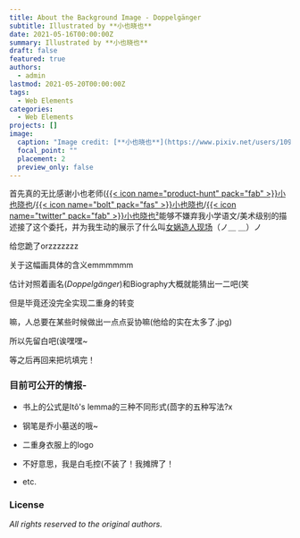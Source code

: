 ```yaml
---
title: About the Background Image - Doppelgänger
subtitle: Illustrated by **小也晓也**
date: 2021-05-16T00:00:00Z
summary: Illustrated by **小也晓也**
draft: false
featured: true
authors:
  - admin
lastmod: 2021-05-20T00:00:00Z
tags:
  - Web Elements
categories:
  - Web Elements
projects: []
image:
  caption: "Image credit: [**小也晓也**](https://www.pixiv.net/users/10919493)"
  focal_point: ""
  placement: 2
  preview_only: false
---
```


首先真的无比感谢小也老师([{{< icon name="product-hunt" pack="fab" >}}小也晓也](https://www.pixiv.net/users/10919493)/[{{< icon name="bolt" pack="fas" >}}小也晓也](https://space.bilibili.com/12756534)/[{{< icon name="twitter" pack="fab" >}}小也晓也²](https://twitter.com/tinyshoya)能够不嫌弃我小学语文/美术级别的描述接了这个委托，并为我生动的展示了什么叫[女娲造人现场](https://www.bilibili.com/video/BV1D64y1C7Lv)（ノ＿ ＿）ノ

给您跪了orzzzzzzz

关于这幅画具体的含义emmmmmm

估计对照着画名(_Doppelgänger_)和Biography大概就能猜出一二吧(笑

但是毕竟还没完全实现二重身的转变

嘛，人总要在某些时候做出一点点妥协嘛(他给的实在太多了.jpg)

所以先留白吧(诶嘿嘿~

等之后再回来把坑填完！


### 目前可公开的情报-


* 书上的公式是Itô's lemma的三种不同形式(茴字的五种写法?x


* 钢笔是乔小墓送的哦~


* 二重身衣服上的logo


* 不好意思，我是白毛控(不装了！我摊牌了！


* etc.



### License

_All rights reserved to the original authors._

